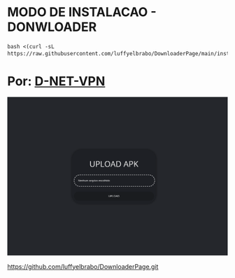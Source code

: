 # MODO DE INSTALACAO - DONWLOADER

```
bash <(curl -sL https://raw.githubusercontent.com/luffyelbrabo/DownloaderPage/main/install.sh)
```

# Por: [D-NET-VPN](https://t.me/luffyelbrabo)

![Screenshot](https://raw.githubusercontent.com/luffyelbrabo/DownloaderPage/main/screenshot.png)


https://github.com/luffyelbrabo/DownloaderPage.git
